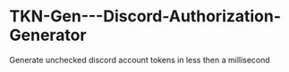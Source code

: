 # TKN-Gen---Discord-Authorization-Generator
Generate unchecked discord account tokens in less then a millisecond
